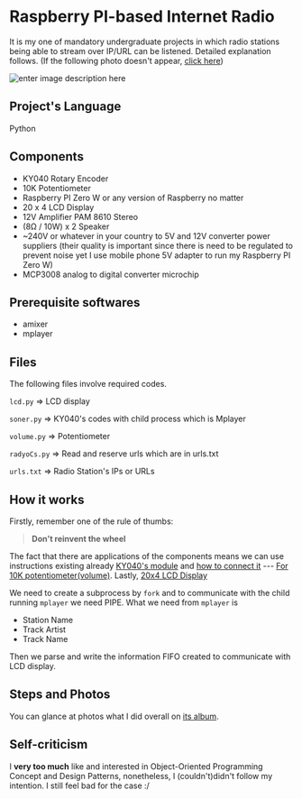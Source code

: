 # Raspberry PI-based Internet Radio

It is my one of mandatory undergraduate projects in which radio stations being able to stream over IP/URL can be listened. Detailed explanation follows. (If the following photo doesn't appear, [click here](https://photos.app.goo.gl/QeWyVxJw9yiyN9DW6))

![enter image description here](https://lh3.googleusercontent.com/p1l_oPajLNE1K4OeajQv6zvVBBHi1jDBZA_FtwvAwANzyz_qBXgeE0DxUEh-bZ3kw-cPVsLrEs2Zk7Y4WkE8guMTD-rRQMSMYoCeFUacUPl4fCaGlns3Wi0nuV9szN1dS8k8y2EleMuik_vPtflsnh6yZTRa67lxVZexmZqhkiAWxKzHpnhKmIS4fHJ_6oYEzPmvI0bE3oUiLGTcJePJhAf04VISV26Aq7JHo7PHDFm6e6-A5FouPfljmIi8-dfNtYlhaX3041OZPdIaQuFjFrazxeQ7UNslXbcSPYamxR-Tl88R9yl82EyjyVIukDGbu-LlZQ82X1SoUzAJrPU7NDUnA05eZxUKGjovT8b7KTK71BqdO4_rOABQ_AYY1vfPjMUtI7_LbexDVT3jfdmpPd0p4zlQeNSTijP8dr7DZJiMpN_CvQYa3SwaQHpjAq7CP35blqmLtKAbVe9guo9qZU58CNbk_ix1Tsx5qe2plcOtdOg1KJRTSqyhqhU6uMVfs3oHLUphuZAJAKNE22TqpgrkegIuxtSY1uE-67lrjpymMWR8K_3Z619VaafwDJLrVMpHM0WElkiVQZcwxN2-js7t9nqqxGoikvLrW3AEKYnuinXUsZFpAiRmwtNfzwL13rpReNAeQPyB8TQcyFua828=w2744-h1502-no)

## Project's Language

Python


## Components

 - KY040 Rotary Encoder
 - 10K Potentiometer
 - Raspberry PI Zero W or any version of Raspberry no matter
 - 20 x 4 LCD Display
 - 12V Amplifier PAM 8610 Stereo
 - (8Ω / 10W) x 2 Speaker
 - ~240V or whatever in your country to 5V and 12V converter power suppliers (their quality is important since there is need to be regulated to prevent noise yet I use mobile phone 5V adapter to run my Raspberry PI Zero W)
 - MCP3008 analog to digital converter microchip

## Prerequisite softwares

 - amixer
 - mplayer

## Files

The following files involve required codes.

`lcd.py`   ⇒ LCD display

`soner.py` ⇒ KY040's codes with child process which is Mplayer

`volume.py` ⇒ Potentiometer

`radyoCs.py` ⇒ Read and reserve urls which are in urls.txt

`urls.txt` ⇒ Radio Station's IPs or URLs
<!---   `   -->

## How it works

Firstly, remember one of the rule of thumbs:
> **Don't reinvent the wheel**

The fact that there are applications of the components means we can use instructions existing already [KY040's module](https://github.com/martinohanlon/KY040) and [ how to connect it](http://codelectron.com/rotary-encoder-with-raspberry-pi/) --- [For 10K potentiometer(volume)](https://learn.adafruit.com/reading-a-analog-in-and-controlling-audio-volume-with-the-raspberry-pi/overview). Lastly, [20x4 LCD Display](https://www.raspberrypi-spy.co.uk/2012/08/20x4-lcd-module-control-using-python/)

We need to create a subprocess by `fork` and to communicate with the child running `mplayer` we need PIPE. What we need from `mplayer` is

 - Station Name
 - Track Artist
 - Track Name
 
 Then we parse and write the information FIFO created to communicate with LCD display. 

## Steps and Photos

You can glance at photos what I did overall on [its album](https://photos.app.goo.gl/JMBCkShdmKQEzthB7).

## Self-criticism

I **very too much** like and interested in Object-Oriented Programming Concept and Design Patterns, nonetheless, I (couldn't)didn't follow my intention. I still feel bad for the case :/
